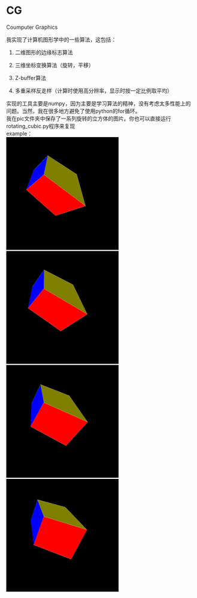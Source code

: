 # CG
Coumputer Graphics  

我实现了计算机图形学中的一些算法，这包括：  

1. 二维图形的边缘标志算法  

2. 三维坐标变换算法（旋转，平移）  

3. Z-buffer算法  

4. 多重采样反走样（计算时使用高分辨率，显示时按一定比例取平均）  

实现的工具主要是numpy，因为主要是学习算法的精神，没有考虑太多性能上的问题。当然，我在很多地方避免了使用python的for循环。    
我在pic文件夹中保存了一系列旋转的立方体的图片。你也可以直接运行rotating_cubic.py程序来复现  
example：  
![Image text](https://github.com/Ela-Boska/Computer_Graphic/blob/master/pic/cubic7.png)
![Image text](https://github.com/Ela-Boska/Computer_Graphic/blob/master/pic/cubic8.png)
![Image text](https://github.com/Ela-Boska/Computer_Graphic/blob/master/pic/cubic9.png)
![Image text](https://github.com/Ela-Boska/Computer_Graphic/blob/master/pic/cubic10.png)
